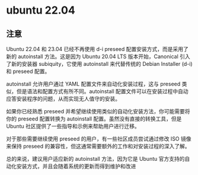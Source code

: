 # ubuntu 22.04


## 注意

Ubuntu 22.04 和 23.04 已经不再使用 d-i preseed 配置安装方式，而是采用了新的 autoinstall 方法。这是因为 Ubuntu 20.04 LTS 版本开始，Canonical 引入了新的安装器 subiquity，它使用 autoinstall 来代替传统的 Debian Installer (d-i) 和 preseed 配置。

autoinstall 允许用户通过 YAML 配置文件来自动化安装过程，这与 preseed 类似，但是语法和配置方式有所不同。autoinstall 配置文件可以在安装过程中自动应答安装程序的问题，从而实现无人值守的安装。

如果你已经熟悉 preseed 并希望继续使用类似的自动化安装方法，你可能需要将你的 preseed 配置转换为 autoinstall 配置。虽然没有直接的转换工具，但是 Ubuntu 社区提供了一些指导和示例来帮助用户进行迁移。

对于那些需要继续使用 preseed 的用户，有一些社区成员尝试通过修改 ISO 镜像来保持 preseed 的兼容性，但这通常需要额外的工作和对安装过程的深入了解。

总的来说，建议用户适应新的 autoinstall 方法，因为它是 Ubuntu 官方支持的自动化安装方式，并且会随着系统的更新而得到维护和改进



